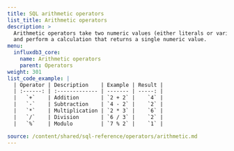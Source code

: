 ```yaml
---
title: SQL arithmetic operators
list_title: Arithmetic operators
description: >
  Arithmetic operators take two numeric values (either literals or variables)
  and perform a calculation that returns a single numeric value.
menu:
  influxdb3_core:
    name: Arithmetic operators
    parent: Operators
weight: 301
list_code_example: |
  | Operator | Description    | Example | Result |
  | :------: | :------------- | ------- | -----: |
  |   `+`    | Addition       | `2 + 2` |    `4` |
  |   `-`    | Subtraction    | `4 - 2` |    `2` |
  |   `*`    | Multiplication | `2 * 3` |    `6` |
  |   `/`    | Division       | `6 / 3` |    `2` |
  |   `%`    | Modulo         | `7 % 2` |    `1` |

source: /content/shared/sql-reference/operators/arithmetic.md
---
```


<!-- 
The content of this page is at /content/shared/sql-reference/operators/arithmetic.md
-->
